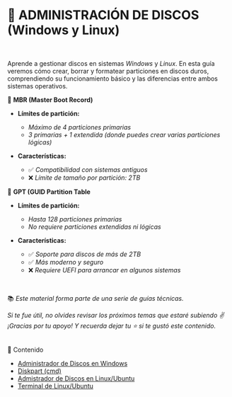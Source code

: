 # 💽 ADMINISTRACIÓN DE DISCOS (Windows y Linux)
<br>

Aprende a gestionar discos en sistemas *Windows* y *Linux*. En esta guía veremos cómo crear, borrar y formatear particiones en discos duros, comprendiendo su funcionamiento básico y las diferencias entre ambos sistemas operativos.
 
📌 **MBR (Master Boot Record)**

- **Límites de partición:**
  - *Máximo de 4 particiones primarias*
  - *3 primarias + 1 extendida (donde puedes crear varias particiones lógicas)*

- **Características:**
  - ✅ *Compatibilidad con sistemas antiguos*  
  - ❌ *Límite de tamaño por partición: 2TB*


📌 **GPT (GUID Partition Table**

- **Límites de partición:**
  - *Hasta 128 particiones primarias*
  - *No requiere particiones extendidas ni lógicas*

- **Características:**
  - ✅ *Soporte para discos de más de 2TB*  
  - ✅ *Más moderno y seguro*  
  - ❌ *Requiere *UEFI* para arrancar en algunos sistemas*


<br>

📚 *Este material forma parte de una serie de guías técnicas.*

*Si te fue útil, no olvides revisar los próximos temas que estaré subiendo ✌️*  
*¡Gracias por tu apoyo! Y recuerda dejar tu ⭐ si te gustó este contenido.*



<br>
📂 Contenido

- [Administrador de Discos en Windows](./admin_disk_windows/README.md)
- [Diskpart (cmd)](./diskpart_cmd/README.md)
- [Admistrador de Discos en Linux/Ubuntu](./disk_unix/README.md)
- [Terminal de Linux/Ubuntu](./cmd.unix/README.md)
